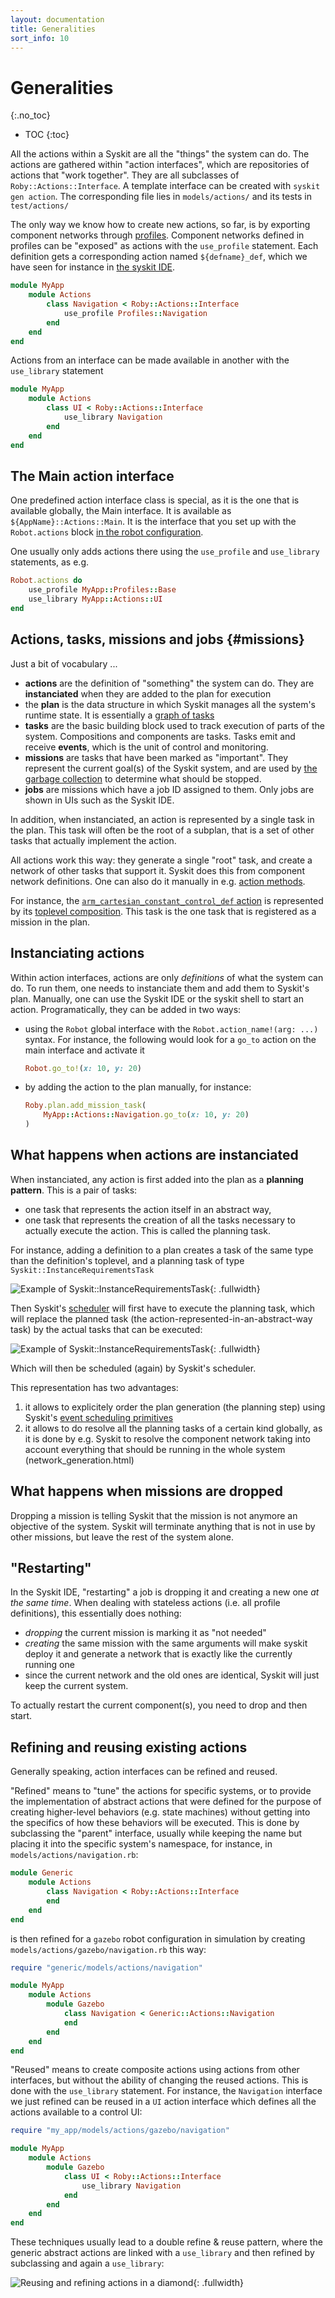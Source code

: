 ```yaml
---
layout: documentation
title: Generalities
sort_info: 10
---
```


# Generalities
{:.no_toc}

- TOC
{:toc}

All the actions within a Syskit are all the "things" the system can do. The
actions are gathered within "action interfaces", which are repositories of
actions that "work together". They are all subclasses of `Roby::Actions::Interface`.
A template interface can be created with `syskit gen action`. The
corresponding file lies in `models/actions/` and its tests in `test/actions/`

The only way we know how to create new actions, so far, is by exporting component
networks through [profiles](../component_networks/profiles.html). Component
networks defined in profiles can be "exposed" as actions with the `use_profile`
statement. Each definition gets a corresponding action named `${defname}_def`,
which we have seen for instance in [the syskit IDE](../basics/deployment.html#running-the-simulation-and-app).

~~~ ruby
module MyApp
    module Actions
        class Navigation < Roby::Actions::Interface
            use_profile Profiles::Navigation
        end
    end
end
~~~

Actions from an interface can be made available in another with the `use_library`
statement

~~~ ruby
module MyApp
    module Actions
        class UI < Roby::Actions::Interface
            use_library Navigation
        end
    end
end
~~~

## The Main action interface

One predefined action interface class is special, as it is the one that is available
globally, the Main interface. It is available as `${AppName}::Actions::Main`. It
is the interface that you set up with the `Robot.actions` block [in the robot
configuration](../basics/deployment.html#actions).

One usually only adds actions there using the `use_profile` and `use_library`
statements, as e.g.

~~~ ruby
Robot.actions do
    use_profile MyApp::Profiles::Base
    use_library MyApp::Actions::UI
end
~~~

## Actions, tasks, missions and jobs {#missions}

Just a bit of vocabulary ...

- **actions** are the definition of "something" the system can do. They are
  **instanciated** when they are added to the plan for execution
- the **plan** is the data structure in which Syskit manages all the system's
  runtime state. It is essentially a [graph of tasks](../runtime_overview/task_structure.html)
- **tasks** are the basic building block used to track execution of parts of
  the system. Compositions and components are tasks. Tasks emit and receive **events**,
  which is the unit of control and monitoring.
- **missions** are tasks that have been marked as "important". They represent
  the current goal(s) of the Syskit system, and are used by [the garbage
  collection](../runtime_overview/index.html) to determine what should be stopped.
- **jobs** are missions which have a job ID assigned to them. Only jobs are shown
  in UIs such as the Syskit IDE.

In addition, when instanciated, an action is represented by a single task in
the plan. This task will often be the root of a subplan, that is a set of
other tasks that actually implement the action.

All actions work this way: they generate a single "root" task, and create a
network of other tasks that support it. Syskit does this from component network
definitions. One can also do it manually in e.g. [action methods](action_methods.html).

For instance, the [`arm_cartesian_constant_control_def` action](../basics/devices.html#profile_define) is represented by its
[toplevel composition](../runtime_overview/task_structure.html#dependency). This task is
the one task that is registered as a mission in the plan.

## Instanciating actions

Within action interfaces, actions are only _definitions_ of what the system can do.
To run them, one needs to instanciate them and add them to Syskit's plan.
Manually, one can use the Syskit IDE or the syskit shell to start an action.
Programatically, they can be added in two ways:

- using the `Robot` global interface with the `Robot.action_name!(arg: ...)`
  syntax. For instance, the following would look for a `go_to` action on the main
  interface and activate it

  ~~~ ruby
  Robot.go_to!(x: 10, y: 20)
  ~~~

- by adding the action to the plan manually, for instance:

  ~~~ ruby
  Roby.plan.add_mission_task(
      MyApp::Actions::Navigation.go_to(x: 10, y: 20)
  )
  ~~~

## What happens when actions are instanciated

When instanciated, any action is first added into the plan as a **planning
pattern**. This is a pair of tasks:
- one task that represents the action itself in an abstract way,
- one task that represents the creation of all the tasks necessary to
  actually execute the action. This is called the planning task.

For instance, adding a definition to a plan creates a task of the same type than
the definition's toplevel, and a planning task of type `Syskit::InstanceRequirementsTask`

![Example of Syskit::InstanceRequirementsTask](../runtime_overview/media/planned_by_1.png){: .fullwidth}

Then Syskit's [scheduler](../runtime_overview/event_loop.html#scheduling) will first
have to execute the planning task, which will replace the planned task (the
action-represented-in-an-abstract-way task) by the actual tasks that can be executed:

![Example of Syskit::InstanceRequirementsTask](../runtime_overview/media/planned_by_2.png){: .fullwidth}

Which will then be scheduled (again) by Syskit's scheduler.

This representation has two advantages:

1. it allows to explicitely order the plan generation (the planning step) using Syskit's
   [event scheduling primitives](event_scheduling.html)
2. it allows to do resolve all the planning tasks of a certain kind globally, as it is
   done by e.g. Syskit to resolve the component network taking into account everything
   that should be running in the whole system (network_generation.html)

## What happens when missions are dropped

Dropping a mission is telling Syskit that the mission is not anymore an
objective of the system. Syskit will terminate anything that is not in use by
other missions, but leave the rest of the system alone.

## "Restarting"

In the Syskit IDE, "restarting" a job is dropping it and creating a new one
_at the same time_. When dealing with stateless actions (i.e. all profile
definitions), this essentially does nothing:

- _dropping_ the current mission is marking it as "not needed"
- _creating_ the same mission with the same arguments will make syskit deploy it
  and generate a network that is exactly like the currently running one
- since the current network and the old ones are identical, Syskit will just keep
  the current system.

To actually restart the current component(s), you need to drop and then start.

## Refining and reusing existing actions

Generally speaking, action interfaces can be refined and reused.

"Refined" means to "tune" the actions for specific systems, or to provide the
implementation of abstract actions that were defined for the purpose of
creating higher-level behaviors (e.g. state machines) without getting into
the specifics of how these behaviors will be executed. This is done by
subclassing the "parent" interface, usually while keeping the name but
placing it into the specific system's namespace, for instance, in
`models/actions/navigation.rb`:

~~~ ruby
module Generic
    module Actions
        class Navigation < Roby::Actions::Interface
        end
    end
end
~~~

is then refined for a `gazebo` robot configuration in simulation by creating
`models/actions/gazebo/navigation.rb` this way:

~~~ ruby
require "generic/models/actions/navigation"

module MyApp
    module Actions
        module Gazebo
            class Navigation < Generic::Actions::Navigation
            end
        end
    end
end
~~~

"Reused" means to create composite actions using actions from other
interfaces, but without the ability of changing the reused actions. This is
done with the `use_library` statement. For instance, the `Navigation`
interface we just refined can be reused in a `UI` action interface which
defines all the actions available to a control UI:

~~~ ruby
require "my_app/models/actions/gazebo/navigation"

module MyApp
    module Actions
        module Gazebo
            class UI < Roby::Actions::Interface
                use_library Navigation
            end
        end
    end
end
~~~

These techniques usually lead to a double refine & reuse pattern, where
the generic abstract actions are linked with a `use_library` and then refined
by subclassing and again a `use_library`:

![Reusing and refining actions in a diamond](actions_refine_and_reuse.svg){: .fullwidth}
